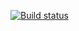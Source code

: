 [![Build status](https://ci.appveyor.com/api/projects/status/kyqyv04elh8qecwv?svg=true)](https://ci.appveyor.com/project/ScorWag/aqa-practice-2-1)